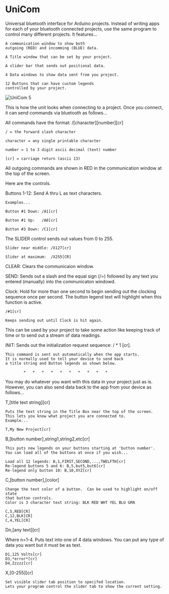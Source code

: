 # UniCom
Universal bluetooth interface for Arduino projects. Instead of writing apps for each of your bluetooth connected projects, use the same program to control many different projects.  It features...

    A communication window to show both 
    outgoing (RED) and incomming (BLUE) data.
    
    A Title window that can be set by your project.
    
    A slider bar that sends out positional data.
    
    4 Data windows to show data sent from you project.
    
    12 Buttons that can have custom legends 
    controlled by your project.
    
![UniCom 5](https://user-images.githubusercontent.com/46026730/192060404-824c941c-ae6b-4235-98d9-372d9ffe7f43.gif)


This is how the unit looks when connecting to a project.  Once you connect, it can send commands via bluetooth as follows...

All commands have the format: /[character][number][cr]

    / = the forward slash character

    character = any single printable character

    number = 1 to 3 digit ascii decimal (text) number

    [cr] = carriage return (ascii 13)



All outgoing commands are shown in RED in the communication window at the top of the screen.

Here are the controls.

Buttons 1-12: Send A thru L as text characters.
    
    Examples...

    Button #1 Down: /A1[cr]

    Button #1 Up:   /A0[cr]

    Button #3 Down: /C1[cr]


The SLIDER control sends out values from 0 to 255.

    Slider near middle: /X127[cr]

    Slider at maximum:  /X255[CR]
    
CLEAR:  Clears the communicaion window.

SEND: Sends out a slash and the equal sign (/=) followed by any text you entered (manually) into the communicaton windowd.

Clock:  Hold for more than one second to begin sending out the clocking sequence once per second.  The button legend text will highlight when this function is active.

    /#1[cr]
    
    Keeps sending out until Clock is hit again.

This can be used by your project to take some action like keeping track of time or to send out a stream of data readings.
    
    
INIT: Sends out the initialization request sequence: / * 1 [cr].
    
    This command is sent out automatically when the app starts.
    It is normally used to tell your device to send back
    a title string and Button legends as shown below.

            *   *   *   *   *   *   *   *   *   *
            
You may do whatever you want with this data in your project just as is.  However, you can also send data back to the app from your device as follows...

T,[title text string][cr]

    Puts the text string in the Title Box near the top of the screen.
    This lets you know what project you are connected to.
    Example...
    
    T,My New Project[cr]
    
B,[button number],string1,string2,etc[cr]

    This puts new legends on your buttons starting at 'button number'.
    You can load all of the buttons at once if you wish...
    
    Load all 12 legends: B,1,FIRST,SECOND,...,TWELFTH[cr]
    Re-legend buttons 5 and 6: B,5,but5,but6[cr]
    Re-legend only button 10: B,10,XYZ[cr]
    
C,[button number],[color]

    Change the text color of a button.  Can be used to highlight on/off state
    that button controls.
    Color is 3 character text string: BLK RED WHT YEL BLU GRN
    
    C,5,RED[CR]
    C,12,BLK[CR]
    C,4,YEL[CR]
    
    
Dn,[any text][cr]

Where n=1-4. Puts text into one of 4 data windows. You can put any type of data you want but it must be as text.

    D1,125 Volts[cr]
    D3,*error*[cr]
    D4,Zzzzz[cr]

X,[0-255][cr]

    Set visible slider tab position to specifed location.
    Lets your program control the slider tab to show the current setting.

    
    
    
    




